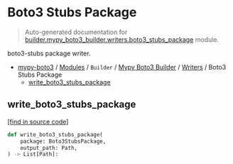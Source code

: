 # Boto3 Stubs Package

> Auto-generated documentation for [builder.mypy_boto3_builder.writers.boto3_stubs_package](https://github.com/vemel/mypy_boto3/blob/master/builder/mypy_boto3_builder/writers/boto3_stubs_package.py) module.

boto3-stubs package writer.

- [mypy-boto3](../../../README.md#mypy_boto3) / [Modules](../../../MODULES.md#mypy-boto3-modules) / `Builder` / [Mypy Boto3 Builder](../index.md#mypy-boto3-builder) / [Writers](index.md#writers) / Boto3 Stubs Package
    - [write_boto3_stubs_package](#write_boto3_stubs_package)

## write_boto3_stubs_package

[[find in source code]](https://github.com/vemel/mypy_boto3/blob/master/builder/mypy_boto3_builder/writers/boto3_stubs_package.py#L17)

```python
def write_boto3_stubs_package(
    package: Boto3StubsPackage,
    output_path: Path,
) -> List[Path]:
```
